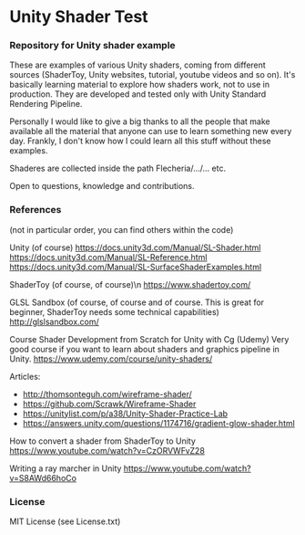 # Unity Shader Test
### Repository for Unity shader example

These are examples of various Unity shaders, coming from different sources (ShaderToy, Unity websites, tutorial, youtube videos and so on). It's basically learning material to explore how shaders work, not to use in production. They are developed and tested only with Unity Standard Rendering Pipeline.

Personally I would like to give a big thanks to all the people that make available all the material that anyone can use to learn something new every day. Frankly, I don't know how I could learn all this stuff without these examples.

Shaderes are collected inside the path Flecheria/.../... etc.

Open to questions, knowledge and contributions.

### References
(not in particular order, you can find others within the code)

Unity (of course)
https://docs.unity3d.com/Manual/SL-Shader.html
https://docs.unity3d.com/Manual/SL-Reference.html
https://docs.unity3d.com/Manual/SL-SurfaceShaderExamples.html

ShaderToy (of course, of course)\n
https://www.shadertoy.com/

GLSL Sandbox (of course, of course and of course. This is great for beginner, ShaderToy needs some technical capabilities)
http://glslsandbox.com/

Course
Shader Development from Scratch for Unity with Cg (Udemy)
Very good course if you want to learn about shaders and graphics pipeline in Unity.
https://www.udemy.com/course/unity-shaders/

Articles:
* http://thomsonteguh.com/wireframe-shader/
* https://github.com/Scrawk/Wireframe-Shader
* https://unitylist.com/p/a38/Unity-Shader-Practice-Lab
* https://answers.unity.com/questions/1174716/gradient-glow-shader.html

How to convert a shader from ShaderToy to Unity
https://www.youtube.com/watch?v=CzORVWFvZ28

Writing a ray marcher in Unity
https://www.youtube.com/watch?v=S8AWd66hoCo

### License
MIT License (see License.txt)